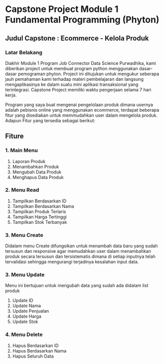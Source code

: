 # **Capstone Project Module 1 Fundamental Programming (Phyton)**
## **Judul Capstone : Ecommerce - Kelola Produk**

### **Latar Belakang**
Diakhir Module 1 Program Job Connector Data Science Purwadhika, kami diberikan project untuk membuat program python menggunakan dasar-dasar pemograman phyton. Project ini ditujukan untuk mengukur seberapa jauh pemahaman kami terhadap materi pembelajaran dan langsung mengaplikasinya ke dalam suatu mini aplikasi transaksional yang terintegrasi. Capstone Project memiliki waktu pengerjaan selama 7 hari kerja.

Program yang saya buat mengenai pengelolaan produk dimana usernya adalah pebisnis online yang menggunakan ecommerce, terdapat beberapa fitur yang disediakan untuk memmudahkan user dalam mengelola produk. Adapun Fitur yang tersedia sebagai berikut:

## **Fiture**
### **1. Main Menu**
1. Laporan Produk
2. Menambahkan Produk
3. Mengubah Data Produk
4. Menghapus Data Produk

### **2. Menu Read**
1. Tampilkan Berdasarkan ID
2. Tampilkan Berdasarkan Nama
3. Tampilkan Produk Terlaris
4. Tampilkan Harga Tertinggi
5. Tampilkan Stok Terbanyak

### **3. Menu Create**
Didalam menu Create difungsikan untuk menambah data baru yang sudah tersusun dan responsive agar memudahkan user dalam menambahkan produk secara tersusun dan tersistematis dimana di setiap inputnya telah tervalidasi sehingga mengurangi terjadinya kesalahan input data.

### **3. Menu Update**
Menu ini bertujuan untuk mengubah data yang sudah ada didalam list produk 
1. Update ID
2. Update Nama
3. Update Penjualan
4. Update Harga
5. Update Stok

### **4. Menu Delete**
1. Hapus Berdasarkan ID
2. Hapus Berdasarkan Nama
3. Hapus Seluruh Data
